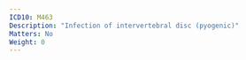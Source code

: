 ```yaml
---
ICD10: M463
Description: "Infection of intervertebral disc (pyogenic)"
Matters: No
Weight: 0
---
```


